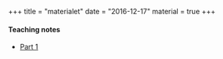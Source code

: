 +++
title = "materialet"
date = "2016-12-17"
material = true
+++

#### Teaching notes
- [Part 1](http://docenti.luiss.it/protected-uploads/580/2017/02/20170215192312-et_notes_part1.pdf)
